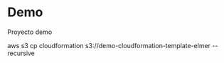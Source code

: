 # Demo

Proyecto demo

aws s3 cp cloudformation s3://demo-cloudformation-template-elmer --recursive
